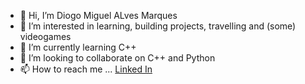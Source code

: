 - 👋 Hi, I’m Diogo Miguel ALves Marques
- 👀 I’m interested in learning, building projects, travelling and (some) videogames  
- 🌱 I’m currently learning C++
- 💞️ I’m looking to collaborate on C++ and Python
- 📫 How to reach me ... [Linked In](https://www.linkedin.com/in/dmamarques/)
